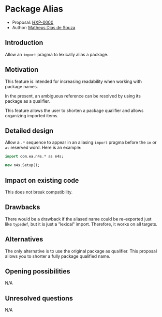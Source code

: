 # Package Alias

* Proposal: [HXP-0000](0000-package-alias.md)
* Author: [Matheus Dias de Souza](https://github.com/hydroper)

## Introduction

Allow an `import` pragma to lexically alias a package.

## Motivation

This feature is intended for increasing readability when working with package names.

In the present, an ambiguous reference can be resolved by using its package as a qualifier.

This feature allows the user to shorten a package qualifier and allows organizing imported items.

## Detailed design

Allow a `.*` sequence to appear in an aliasing `import` pragma before the `in` or `as` reserved word. Here is an example:

```haxe
import com.ea.n4s.* as n4s;

new n4s.Setup();
```

## Impact on existing code

This does not break compatibility.

## Drawbacks

There would be a drawback if the aliased name could be re-exported just like `typedef`, but it is just a "lexical" import. Therefore, it works on all targets.

## Alternatives

The only alternative is to use the original package as qualifier. This proposal allows you to shorter a fully package qualified name.

## Opening possibilities

N/A

## Unresolved questions

N/A
